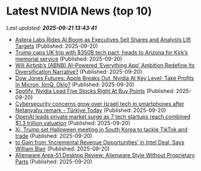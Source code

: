# Latest NVIDIA News (top 10)
_Last updated: **2025-09-21 13:43:41**_

- [Astera Labs Rides AI Boom as Executives Sell Shares and Analysts Lift Targets](https://finance.yahoo.com/news/astera-labs-rides-ai-boom-133833581.html) (Published: 2025-09-20)
- [Trump caps UK trip with $350B tech pact, heads to Arizona for Kirk’s memorial service](https://www.foxnews.com/politics/trump-caps-uk-trip-350b-tech-pact-heads-arizona-kirks-memorial-service) (Published: 2025-09-20)
- [Will Airbnb’s (ABNB) AI-Powered ‘Everything App’ Ambition Redefine Its Diversification Narrative?](https://finance.yahoo.com/news/airbnb-abnb-ai-powered-everything-121626553.html) (Published: 2025-09-20)
- [Dow Jones Futures: Apple Breaks Out, Nvidia At Key Level; Take Profits In Micron, IonQ, Oklo?](https://biztoc.com/x/15596bcc7552dee1) (Published: 2025-09-20)
- [Spotify, Nvidia Lead Five Stocks Right At Buy Points](https://biztoc.com/x/b37d196fc5134764) (Published: 2025-09-20)
- [Cybersecurity concerns grow over Israeli tech in smartphones after Netanyahu remark - Türkiye Today](https://www.turkiyetoday.com/business/cybersecurity-concerns-grow-over-israeli-tech-in-smartphones-after-netanyahu-remark-3207212) (Published: 2025-09-20)
- [OpenAI leads private market surge as 7 tech startups reach combined $1.3 trillion valuation](https://www.cnbc.com/2025/09/20/openai-leads-private-market-surge-as-7-startups-reach-1point3-trillion.html) (Published: 2025-09-20)
- [Xi, Trump set Halloween meeting in South Korea to tackle TikTok and trade](https://www.euractiv.com/news/xi-trump-set-halloween-meeting-in-south-korea-to-tackle-tiktok-and-trade/) (Published: 2025-09-20)
- [to Gain from ‘Incremental Revenue Opportunities’ in Intel Deal, Says William Blair](https://biztoc.com/x/30e4a48e414220a3) (Published: 2025-09-20)
- [Alienware Area-51 Desktop Review: Alienware Style Without Proprietary Parts](https://www.cnet.com/tech/computing/alienware-area-51-desktop-review-alienware-style-without-proprietary-parts/) (Published: 2025-09-20)
